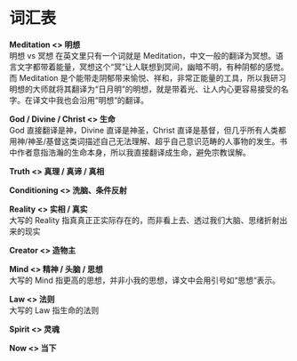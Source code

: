 # 词汇表

**Meditation &lt;&gt; 明想**  
明想 vs 冥想 在英文里只有一个词就是 Meditation，中文一般的翻译为冥想。语言文字都带着能量，冥想这个“冥”让人联想到冥间，幽暗不明，有种阴郁的感觉。而 Meditation 是个能带走阴郁带来愉悦、祥和，非常正能量的工具，所以我研习明想的大师就将其翻译为“日月明”的明想，就是带着光、让人内心更容易接受的名字。在译文中我也会沿用“明想“的翻译。

**God / Divine / Christ &lt;&gt; 生命**  
God 直接翻译是神，Divine 直译是神圣，Christ 直译是基督，但几乎所有人类都用神/神圣/基督这类词描述自己无法理解、超乎自己意识范畴的人事物的发生。书中作者意指浩瀚的生命本身，所以我直接翻译成生命，避免宗教误解。

**Truth &lt;&gt; 真理 / 真谛 / 真相**

**Conditioning &lt;&gt; 洗脑、条件反射**

**Reality &lt;&gt; 实相 / 真实**  
大写的 Reality 指真真正正实际存在的，而非看上去、透过我们大脑、思绪折射出来的现实

**Creator &lt;&gt; 造物主**

**Mind &lt;&gt; 精神 / 头脑 / 思想**  
大写的 Mind 指更高的思想，并非小我的思想，译文中会用引号如“思想“表示。

**Law &lt;&gt; 法则**  
大写的 Law 指生命的法则

**Spirit &lt;&gt; 灵魂**

**Now &lt;&gt; 当下**

